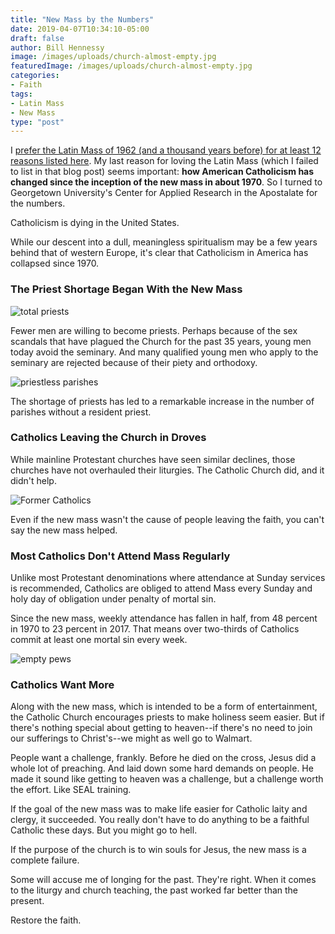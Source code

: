 ```yaml
---
title: "New Mass by the Numbers"
date: 2019-04-07T10:34:10-05:00
draft: false
author: Bill Hennessy
image: /images/uploads/church-almost-empty.jpg
featuredImage: /images/uploads/church-almost-empty.jpg
categories: 
- Faith
tags:
- Latin Mass
- New Mass
type: "post"
---
```


I [prefer the Latin Mass of 1962 (and a thousand years before) for at least 12 reasons listed here](https://www.hennessysview.com/posts/2019/12-reasons-i-love-latin-mass/). My last reason for loving the Latin Mass (which I failed to list in that blog post) seems important: **how American Catholicism has changed since the inception of the new mass in about 1970**. So I turned to Georgetown University's Center for Applied Research in the Apostalate for the numbers.

Catholicism is dying in the United States. 

While our descent into a dull, meaningless spiritualism may be a few years behind that of western Europe, it's clear that Catholicism in America has collapsed since 1970. 

### The Priest Shortage Began With the New Mass

![total priests](/images/uploads/total-priests.png)

Fewer men are willing to become priests. Perhaps because of the sex scandals that have plagued the Church for the past 35 years, young men today avoid the seminary. And many qualified young men who apply to the seminary are rejected because of their piety and orthodoxy.

![priestless parishes](/images/uploads/parish-without-resident-priest.png)

The shortage of priests has led to a remarkable increase in the number of parishes without a resident priest.

### Catholics Leaving the Church in Droves

While mainline Protestant churches have seen similar declines, those churches have not overhauled their liturgies. The Catholic Church did, and it didn't help. 

![Former Catholics](/images/uploads/former-catholics.png)

Even if the new mass wasn't the cause of people leaving the faith, you can't say the new mass helped.

### Most Catholics Don't Attend Mass Regularly

Unlike most Protestant denominations where attendance at Sunday services is recommended, Catholics are obliged to attend Mass every Sunday and holy day of obligation under penalty of mortal sin. 

Since the new mass, weekly attendance has fallen in half, from 48 percent in 1970 to 23 percent in 2017. That means over two-thirds of Catholics commit at least one mortal sin every week. 

![empty pews](/images/uploads/mass-attendance.png)


### Catholics Want More

Along with the new mass, which is intended to be a form of entertainment, the Catholic Church encourages priests to make holiness seem easier. But if there's nothing special about getting to heaven--if there's no need to join our sufferings to Christ's--we might as well go to Walmart. 

People want a challenge, frankly. Before he died on the cross, Jesus did a whole lot of preaching. And laid down some hard demands on people. He made it sound like getting to heaven was a challenge, but a challenge worth the effort. Like SEAL training. 

If the goal of the new mass was to make life easier for Catholic laity and clergy, it succeeded. You really don't have to do anything to be a faithful Catholic these days. But you might go to hell. 

If the purpose of the church is to win souls for Jesus, the new mass is a complete failure. 

Some will accuse me of longing for the past. They're right. When it comes to the liturgy and church teaching, the past worked far better than the present. 

Restore the faith.  